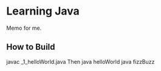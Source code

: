 Learning Java
=============
Memo for me.

How to Build
-------------
 javac _1_helloWorld.java
Then
 java helloWorld
 java fizzBuzz


